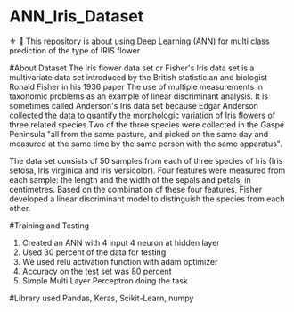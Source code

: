 # ANN_Iris_Dataset
⚜︎ 🌸 This repository is about using Deep Learning (ANN) for multi class prediction of the type of IRIS flower

#About Dataset
The Iris flower data set or Fisher's Iris data set is a multivariate data set introduced by the British statistician and biologist Ronald Fisher in his 1936 paper The use of multiple measurements in taxonomic problems as an example of linear discriminant analysis. It is sometimes called Anderson's Iris data set because Edgar Anderson collected the data to quantify the morphologic variation of Iris flowers of three related species.Two of the three species were collected in the Gaspé Peninsula "all from the same pasture, and picked on the same day and measured at the same time by the same person with the same apparatus".

The data set consists of 50 samples from each of three species of Iris (Iris setosa, Iris virginica and Iris versicolor). Four features were measured from each sample: the length and the width of the sepals and petals, in centimetres. Based on the combination of these four features, Fisher developed a linear discriminant model to distinguish the species from each other.

#Training and Testing
1) Created an ANN with 4 input 4 neuron at hidden layer
2) Used 30 percent of the data for testing
3) We used relu activation function with adam optimizer
4) Accuracy on the test set was 80 percent
5) Simple Multi Layer Perceptron doing the task

#Library used
Pandas, Keras, Scikit-Learn, numpy
